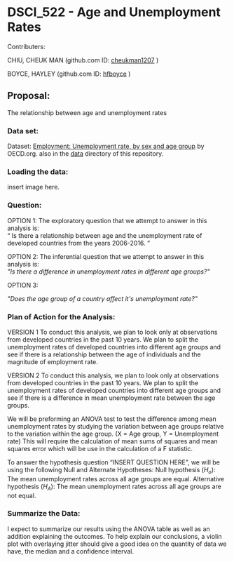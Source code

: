
# DSCI_522 -  Age and Unemployment Rates

Contributers: 

CHIU, CHEUK MAN (github.com ID: [cheukman1207](https://github.com/cheukman1207) )

BOYCE, HAYLEY (github.com ID: [hfboyce](https://github.com/hfboyce) )

## Proposal:

The relationship between age and unemployment rates 


### Data set:

Dataset: [Employment: Unemployment rate, by sex and age group](https://stats.oecd.org/index.aspx?queryid=54743) by OECD.org. 
also in the [data](insert-url-here) directory of this repository. 

### Loading the data: 

insert image here. 

###  Question:

OPTION 1:
The exploratory question that we attempt to answer in this analysis is:   
 “ Is there a relationship between age and the unemployment rate of developed countries from the years 2006-2016. “

OPTION 2:
The inferential question that we attempt to answer in this analysis is:  
 *"Is there a difference in unemployment rates in different age groups?"*
 
OPTION 3: 

*"Does the age group of a country affect it's unemployment rate?"*

### Plan of Action for the Analysis:

VERSION 1
To conduct this analysis, we plan to look only at observations from developed countries in the past 10 years.  We plan to split the unemployment rates of developed countries into different age groups and see if there is a relationship between the age of individuals and the magnitude of employment rate. 

VERSION 2
To conduct this analysis, we plan to look only at observations from developed countries in the past 10 years.  We plan to split the unemployment rates of developed countries into different age groups and see if there is a difference in mean unemployment rate between the age groups. 

We will be preforming an ANOVA test to test the difference among mean unemployment rates by studying the variation between age groups relative to the variation within the age group. (X = Age group, Y = Unemployment rate)
This will require the calculation of mean sums of squares and mean squares error which will be use in the calculation of a F statistic. 
 
To answer the hypothesis question “INSERT QUESTION HERE”, we will be using the following Null and Alternate Hypotheses: 
Null hypothesis ($H_o$): The mean unemployment rates across all age groups are equal. 
Alternative hypothesis ($H_A$): The mean unemployment rates across all age groups are not equal.


###  Summarize the Data: 

I expect to summarize our results using the ANOVA table as well as an addition explaining the outcomes. 
To help explain our conclusions, a violin plot with overlaying jitter should give a good idea on the quantity of data we have, the median and a confidence interval. 



